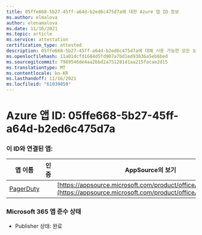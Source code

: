 ```yaml
---
title: 05ffe668-5b27-45ff-a64d-b2ed6c475d7a에 대한 Azure 앱 ID 정보
ms.author: elmalova
author: elenamalova
ms.date: 11/16/2021
ms.topic: article
ms.service: attestation
certification_type: attested
description: 05ffe668-5b27-45ff-a64d-b2ed6c475d7a에 대해 사용 가능한 모든 보안 및 규정 준수 정보입니다.
ms.openlocfilehash: 11a01dcfd1684d5fd907a7bd1ed93836a5eb6bed
ms.sourcegitcommit: 7989546de4aa2bbd2a751281d1aa215facae2d15
ms.translationtype: MT
ms.contentlocale: ko-KR
ms.lasthandoff: 11/16/2021
ms.locfileid: "61039850"
---
```

# <a name="azure-app-id-05ffe668-5b27-45ff-a64d-b2ed6c475d7a"></a>Azure 앱 ID: 05ffe668-5b27-45ff-a64d-b2ed6c475d7a


### <a name="apps-associated-with-this-id"></a>이 ID와 연결된 앱:
| **앱 이름** | **인증** | **AppSource의 보기** |
|--------------|---------------|-----------------------|
| [PagerDuty](https://docs.microsoft.com/microsoft-365-app-certification/forward/WA200001637) |  | [https://appsource.microsoft.com/product/office/WA200001637](https://appsource.microsoft.com/product/office/WA200001637) |

### <a name="microsoft-365-app-compliance-status"></a>Microsoft 365 앱 준수 상태
- Publisher 상태: 완료
